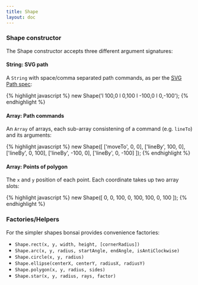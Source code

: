 ```yaml
---
title: Shape
layout: doc
---
```


### Shape constructor

The Shape constructor accepts three different argument signatures:

#### String: SVG path

A `String` with space/comma separated path commands, as per the [SVG Path spec](http://www.w3.org/TR/SVG/paths.html):

{% highlight javascript %}
new Shape('l 100,0 l 0,100 l -100,0 l 0,-100');
{% endhighlight %}

#### Array: Path commands

An `Array` of arrays, each sub-array consistening of a command (e.g. `lineTo`) and its arguments:

{% highlight javascript %}
new Shape([
  ['moveTo', 0, 0],
  ['lineBy', 100, 0],
  ['lineBy', 0, 100],
  ['lineBy', -100, 0],
  ['lineBy', 0, -100]
]);
{% endhighlight %}

#### Array: Points of polygon

The `x` and `y` position of each point. Each coordinate takes up two array slots:

{% highlight javascript %}
new Shape([
  0, 0,
  100, 0,
  100, 100,
  0, 100
]);
{% endhighlight %}

### Factories/Helpers

For the simpler shapes bonsai provides convenience factories:

 * `Shape.rect(x, y, width, height, [cornerRadius])`
 * `Shape.arc(x, y, radius, startAngle, endAngle, isAntiClockwise)`
 * `Shape.circle(x, y, radius)`
 * `Shape.ellipse(centerX, centerY, radiusX, radiusY)`
 * `Shape.polygon(x, y, radius, sides)`
 * `Shape.star(x, y, radius, rays, factor)`

